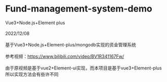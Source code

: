 # Fund-management-system-demo
Vue3+Node.js+Element plus
<br>
<br>
2022/12/08
<br>
<br>
基于Vue3+Node.js+Element-plus/mongodb实现的资金管理系统
<br>
<br>
参考视频：https://www.bilibili.com/video/BV1R341167Fw/
<br>
<br>
由于原视频是基于vue2+Element-ui实现，而本项目是基于vue3+Element-plus
<br>
所以实现方法会有些许不同

